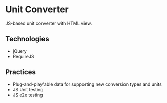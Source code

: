 # Unit Converter

JS-based unit converter with HTML view.

## Technologies
* jQuery
* RequireJS

## Practices
* Plug-and-play'able data for supporting new conversion types and units
* JS Unit testing
* JS e2e testing

